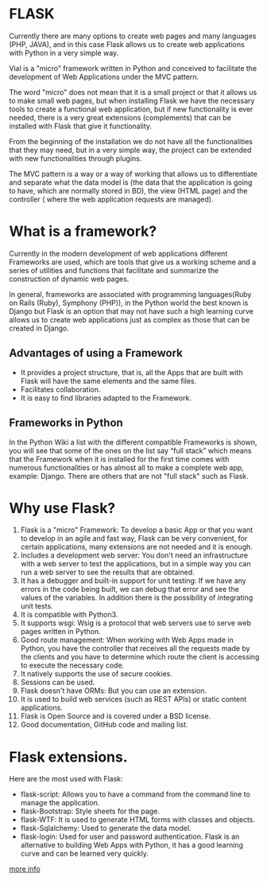 # FLASK

Currently there are many options to create web pages and many languages ​​(PHP, JAVA), and in this case Flask allows us to create web applications with Python in a very simple way.

Vial is a "micro" framework written in Python and conceived to facilitate the development of Web Applications under the MVC pattern.

The word "micro" does not mean that it is a small project or that it allows us to make small web pages, but when installing Flask we have the necessary tools to create a functional web application, but if new functionality is ever needed, there is a very great extensions (complements) that can be installed with Flask that give it functionality.

From the beginning of the installation we do not have all the functionalities that they may need, but in a very simple way, the project can be extended with new functionalities through plugins.

The MVC pattern is a way or a way of working that allows us to differentiate and separate what the data model is (the data that the application is going to have, which are normally stored in BD), the view (HTML page) and the controller ( where the web application requests are managed).

# What is a framework?
Currently in the modern development of web applications different Frameworks are used, which are tools that give us a working scheme and a series of utilities and functions that facilitate and summarize the construction of dynamic web pages.

In general, frameworks are associated with programming languages ​​(Ruby on Rails (Ruby), Symphony (PHP)), in the Python world the best known is Django but Flask is an option that may not have such a high learning curve allows us to create web applications just as complex as those that can be created in Django.

## Advantages of using a Framework
* It provides a project structure, that is, all the Apps that are built with Flask will have the same elements and the same files.
* Facilitates collaboration.
* It is easy to find libraries adapted to the Framework.

## Frameworks in Python
In the Python Wiki a list with the different compatible Frameworks is shown, you will see that some of the ones on the list say “full stack” which means that the Framework when it is installed for the first time comes with numerous functionalities or has almost all to make a complete web app, example: Django. There are others that are not "full stack" such as Flask.

# Why use Flask?
1. Flask is a "micro" Framework: To develop a basic App or that you want to develop in an agile and fast way, Flask can be very convenient, for certain applications, many extensions are not needed and it is enough.
2. Includes a development web server: You don't need an infrastructure with a web server to test the applications, but in a simple way you can run a web server to see the results that are obtained.
3. It has a debugger and built-in support for unit testing: If we have any errors in the code being built, we can debug that error and see the values ​​of the variables. In addition there is the possibility of integrating unit tests.
4. It is compatible with Python3.
5. It supports wsgi: Wsig is a protocol that web servers use to serve web pages written in Python.
6. Good route management: When working with Web Apps made in Python, you have the controller that receives all the requests made by the clients and you have to determine which route the client is accessing to execute the necessary code.
7. It natively supports the use of secure cookies.
8. Sessions can be used.
9. Flask doesn't have ORMs: But you can use an extension.
10. It is used to build web services (such as REST APIs) or static content applications.
11. Flask is Open Source and is covered under a BSD license.
12. Good documentation, GitHub code and mailing list.

# Flask extensions.
Here are the most used with Flask:

* flask-script: Allows you to have a command from the command line to manage the application.
* flask-Bootstrap: Style sheets for the page.
* flask-WTF: It is used to generate HTML forms with classes and objects.
* flask-Sqlalchemy: Used to generate the data model.
* flask-login: Used for user and password authentication.
Flask is an alternative to building Web Apps with Python, it has a good learning curve and can be learned very quickly.

[more info](https://openwebinars.net/blog/que-es-flask/)